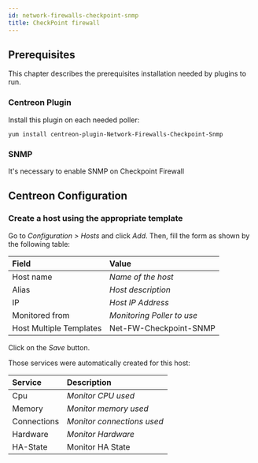 ```yaml
---
id: network-firewalls-checkpoint-snmp
title: CheckPoint firewall
---
```


## Prerequisites

This chapter describes the prerequisites installation needed by plugins to run.

### Centreon Plugin

Install this plugin on each needed poller:

``` shell
yum install centreon-plugin-Network-Firewalls-Checkpoint-Snmp
```

### SNMP

It's necessary to enable SNMP on Checkpoint Firewall

## Centreon Configuration

### Create a host using the appropriate template

Go to *Configuration \> Hosts* and click *Add*. Then, fill the form as shown by
the following table:

| Field                   | Value                      |
| :---------------------- | :------------------------- |
| Host name               | *Name of the host*         |
| Alias                   | *Host description*         |
| IP                      | *Host IP Address*          |
| Monitored from          | *Monitoring Poller to use* |
| Host Multiple Templates | Net-FW-Checkpoint-SNMP     |

Click on the *Save* button.

Those services were automatically created for this host:

| Service     | Description                |
| :---------- | :------------------------- |
| Cpu         | *Monitor CPU used*         |
| Memory      | *Monitor memory used*      |
| Connections | *Monitor connections used* |
| Hardware    | *Monitor Hardware*         |
| HA-State    | Monitor HA State           |
